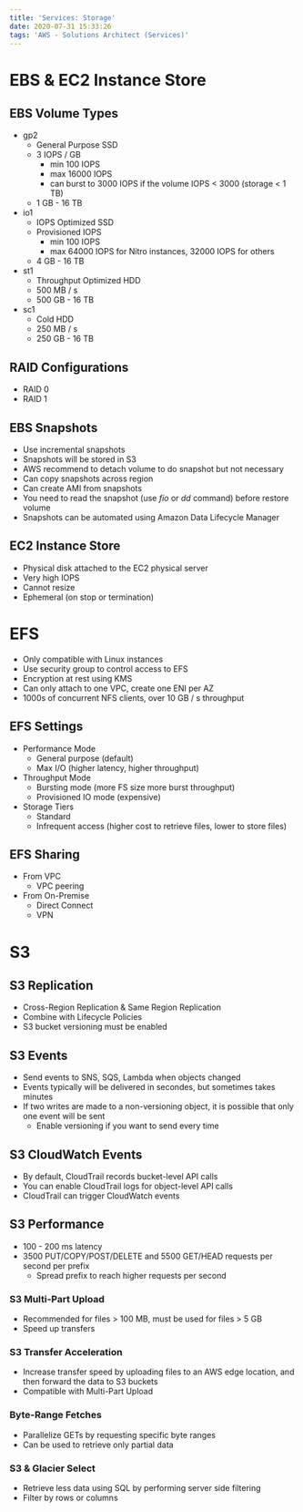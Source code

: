 ```yaml
---
title: 'Services: Storage'
date: 2020-07-31 15:33:26
tags: 'AWS - Solutions Architect (Services)'
---
```


# EBS & EC2 Instance Store

## EBS Volume Types

- gp2
  - General Purpose SSD
  - 3 IOPS / GB 
    - min 100 IOPS
    - max 16000 IOPS
    - can burst to 3000 IOPS if the volume IOPS < 3000 (storage < 1 TB)
  - 1 GB - 16 TB
- io1
  - IOPS Optimized SSD
  - Provisioned IOPS
    - min 100 IOPS
    - max 64000 IOPS for Nitro instances, 32000 IOPS for others
  - 4 GB - 16 TB
- st1
  - Throughput Optimized HDD
  - 500 MB / s
  - 500 GB - 16 TB
- sc1
  - Cold HDD
  - 250 MB / s
  - 250 GB - 16 TB

## RAID Configurations

- RAID 0
- RAID 1

## EBS Snapshots

- Use incremental snapshots
- Snapshots will be stored in S3
- AWS recommend to detach volume to do snapshot but not necessary
- Can copy snapshots across region
- Can create AMI from snapshots
- You need to read the snapshot (use *fio* or *dd* command) before restore volume
- Snapshots can be automated using Amazon Data Lifecycle Manager

## EC2 Instance Store

- Physical disk attached to the EC2 physical server
- Very high IOPS
- Cannot resize
- Ephemeral (on stop or termination)

# EFS

- Only compatible with Linux instances
- Use security group to control access to EFS
- Encryption at rest using KMS
- Can only attach to one VPC, create one ENI per AZ
- 1000s of concurrent NFS clients, over 10 GB / s throughput

## EFS Settings

- Performance Mode
  - General purpose (default)
  - Max I/O (higher latency, higher throughput)
- Throughput Mode
  - Bursting mode (more FS size more burst throughput)
  - Provisioned IO mode (expensive)
- Storage Tiers
  - Standard
  - Infrequent access (higher cost to retrieve files, lower to store files)

## EFS Sharing

- From VPC
  - VPC peering
- From On-Premise
  - Direct Connect
  - VPN

# S3

## S3 Replication

- Cross-Region Replication & Same Region Replication
- Combine with Lifecycle Policies
- S3 bucket versioning must be enabled

## S3 Events

- Send events to SNS, SQS, Lambda when objects changed
- Events typically will be delivered in secondes, but sometimes takes minutes
- If two writes are made to a non-versioning object, it is possible that only one event will be sent
  - Enable versioning if you want to send every time

## S3 CloudWatch Events

- By default, CloudTrail records bucket-level API calls
- You can enable CloudTrail logs for object-level API calls
- CloudTrail can trigger CloudWatch events

## S3 Performance

- 100 - 200 ms latency
- 3500 PUT/COPY/POST/DELETE and 5500 GET/HEAD requests per second per prefix
  - Spread prefix to reach higher requests per second

### S3 Multi-Part Upload

- Recommended for files > 100 MB, must be used for files > 5 GB
- Speed up transfers

### S3 Transfer Acceleration

- Increase transfer speed by uploading files to an AWS edge location, and then forward the data to S3 buckets
- Compatible with Multi-Part Upload

### Byte-Range Fetches

- Parallelize GETs by requesting specific byte ranges
- Can be used to retrieve only partial data

### S3 & Glacier Select

- Retrieve less data using SQL by performing server side filtering
- Filter by rows or columns
